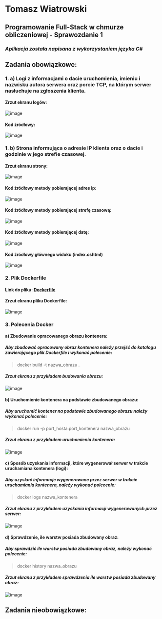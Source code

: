 # Tomasz Wiatrowski
## Programowanie Full-Stack w chmurze obliczeniowej - Sprawozdanie 1
### *Aplikacja została napisana z wykorzystaniem języka C#*

## Zadania obowiązkowe:

### 1. a) Logi z informacjami o dacie uruchomienia, imieniu i nazwisku autora serwera oraz porcie TCP, na którym serwer nasłuchuje na zgłoszenia klienta.
#### Zrzut ekranu logów:
![image](https://github.com/TomWia9/PWCHO-S1/assets/43671686/efe26fb2-1321-4444-8068-82895f102723)
#### Kod źródłowy:
![image](https://github.com/TomWia9/PWCHO-S1/assets/43671686/8c14a468-ecb8-4a06-9775-8f1a8e9f56c1)

### 1. b) Strona informująca o adresie IP klienta oraz o dacie i godzinie w jego strefie czasowej.
#### Zrzut ekranu strony:
![image](https://github.com/TomWia9/PWCHO-S1/assets/43671686/41eff874-f402-4d74-97c2-7962ea12793d)
#### Kod źródłowy metody pobierającej adres ip:
![image](https://github.com/TomWia9/PWCHO-S1/assets/43671686/ccfc5525-9a34-4549-ad6d-7e91456ce9f2)
#### Kod źródłowy metody pobierającej strefę czasową:
![image](https://github.com/TomWia9/PWCHO-S1/assets/43671686/c0971e8a-2a58-48e4-8a65-12b2fdb2dc8a)
#### Kod źródłowy metody pobierającej datę:
![image](https://github.com/TomWia9/PWCHO-S1/assets/43671686/dbdb6ad6-8647-4f78-b238-61e6ad12578f)
#### Kod źródłowy głównego widoku (index.cshtml)
![image](https://github.com/TomWia9/PWCHO-S1/assets/43671686/d003cf49-95ab-420c-84f4-2509dd9047f6)

### 2. Plik Dockerfile
#### Link do pliku: [Dockerfile](./Dockerfile)
#### Zrzut ekranu pliku Dockerfile:
![image](https://github.com/TomWia9/PWCHO-S1/assets/43671686/25cde9e9-50ec-4b04-8fe3-7e85661085e4)

### 3. Polecenia Docker

#### a) Zbudowanie opracowanego obrazu kontenera:
##### Aby zbudować opracowany obraz kontenera należy przejść do katalogu zawierającego plik Dockerfile i wykonać polecenie:
  > docker build -t nazwa_obrazu .
##### Zrzut ekranu z przykładem budowania obrazu:
![image](https://github.com/TomWia9/PWCHO-S1/assets/43671686/06fc7b90-16ef-4820-bf8d-00ae67f31039)

#### b) Uruchomienie kontenera na podstawie zbudowanego obrazu:
##### Aby uruchomić kontener na podstawie zbudowanego obrazu należy wykonać polecenie:
  > docker run -p port_hosta:port_kontenera nazwa_obrazu
##### Zrzut ekranu z przykładem uruchomienia kontenera:
![image](https://github.com/TomWia9/PWCHO-S1/assets/43671686/8dad7d0c-a5d5-4003-bbb9-fa795f1189ed)

#### c) Sposób uzyskania informacji, które wygenerował serwer w trakcie uruchamiana kontenera (logi):
##### Aby uzyskać informacje wygenerowane przez serwer w trakcie uruchamiania kontenera, należy wykonać polecenie:
  > docker logs nazwa_kontenera
##### Zrzut ekranu z przykładem uzyskania informacji wygenerowanych przez serwer:
![image](https://github.com/TomWia9/PWCHO-S1/assets/43671686/19f8111d-48e6-4a49-8d51-08fb5fd6a8e2)

#### d) Sprawdzenie, ile warstw posiada zbudowany obraz:
##### Aby sprawdzić ile warstw posiada zbudowany obraz, należy wykonać polecenie:
  > docker history nazwa_obrazu
##### Zrzut ekranu z przykładem sprawdzenia ile warstw posiada zbudowany obraz:
![image](https://github.com/TomWia9/PWCHO-S1/assets/43671686/8602e0e4-8810-495b-b367-a9fcd5651b01)

  
## Zadania nieobowiązkowe:



